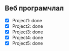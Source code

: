 ## Веб програмчлал 
- [x] Project1: done 
- [x] Project2: done
- [x] Project3: done
- [x] Project4: done
- [x] Project5: done